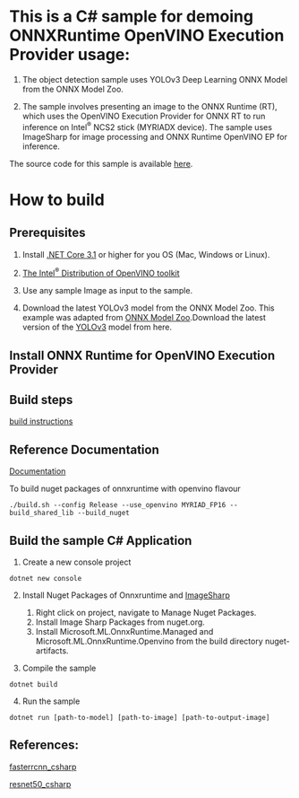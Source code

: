 # This is a C# sample for demoing ONNXRuntime OpenVINO Execution Provider usage:

1. The object detection sample uses YOLOv3 Deep Learning ONNX Model from the ONNX Model Zoo.

2. The sample involves presenting an image to the ONNX Runtime (RT), which uses the OpenVINO Execution Provider for ONNX RT to run inference on Intel<sup>®</sup> NCS2 stick (MYRIADX device). The sample uses ImageSharp for image processing and ONNX Runtime OpenVINO EP for inference.

The source code for this sample is available [here](https://github.com/microsoft/onnxruntime/tree/master/csharp/sample/OpenVINO_EP_samples/yolov3_object_detection).

# How to build

## Prerequisites
1. Install [.NET Core 3.1](https://dotnet.microsoft.com/download/dotnet-core/3.1) or higher for you OS (Mac, Windows or Linux).

2. [The Intel<sup>®</sup> Distribution of OpenVINO toolkit](https://docs.openvinotoolkit.org/latest/index.html)

3. Use any sample Image as input to the sample.

4. Download the latest YOLOv3 model from the ONNX Model Zoo.
   This example was adapted from [ONNX Model Zoo](https://github.com/onnx/models).Download the latest version of the [YOLOv3](https://github.com/onnx/models/tree/master/vision/object_detection_segmentation/yolov3) model from here.

## Install ONNX Runtime for OpenVINO Execution Provider

## Build steps
[build instructions](https://www.onnxruntime.ai/docs/reference/execution-providers/OpenVINO-ExecutionProvider.html#build)


## Reference Documentation
[Documentation](https://www.onnxruntime.ai/docs/reference/execution-providers/OpenVINO-ExecutionProvider.html)

To build nuget packages of onnxruntime with openvino flavour
```
./build.sh --config Release --use_openvino MYRIAD_FP16 --build_shared_lib --build_nuget
```

## Build the sample C# Application

1. Create a new console project

```
dotnet new console
```

2. Install Nuget Packages of Onnxruntime and [ImageSharp](https://www.nuget.org/packages/SixLabors.ImageSharp)

    1. Right click on project, navigate to Manage Nuget Packages.
    2. Install Image Sharp Packages from nuget.org.
    3. Install Microsoft.ML.OnnxRuntime.Managed and Microsoft.ML.OnnxRuntime.Openvino from the build directory nuget-artifacts. 
    

3. Compile the sample

```
dotnet build
```

4. Run the sample

```
dotnet run [path-to-model] [path-to-image] [path-to-output-image]
```

## References:
[fasterrcnn_csharp](https://github.com/microsoft/onnxruntime/blob/gh-pages/docs/tutorials/tutorials/fasterrcnn_csharp.md)

[resnet50_csharp](https://github.com/microsoft/onnxruntime/blob/gh-pages/docs/tutorials/tutorials/resnet50_csharp.md)
